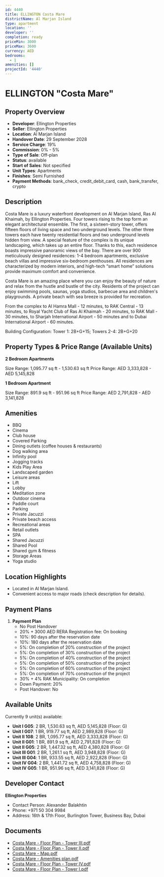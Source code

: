 ```yaml
---
id: 4440
title: ELLINGTON Costa Mare
districtName: Al Marjan Island
type: apartment
location: ''
developer: ''
completion: ready
priceMin: 3000
priceMax: 3600
currency: AED
bedrooms:
  - 1
amenities: []
projectId: '4440'
---
```


# ELLINGTON "Costa Mare"

## Property Overview
- **Developer**: Ellington Properties
- **Seller**: Ellington Properties
- **Location**: Al Marjan Island
- **Handover Date**: 29 September 2028
- **Service Charge**: 19%
- **Commission**: 0% - 5%
- **Type of Sale**: Off-plan
- **Status**: available
- **Start of Sales**: Not specified
- **Unit Types**: Apartments
- **Finishes**: Semi Furnished
- **Payment Methods**: bank_check, credit_debit_card, cash, bank_transfer, crypto

## Description
Costa Mare is a luxury waterfront development on Al Marjan Island, Ras Al Khaimah, by Ellington Properties. Four towers rising to the top form an elegant architectural ensemble. The first, a sixteen-story tower, offers fifteen floors of living space and two underground levels. The other three towers each have twenty residential floors and two underground levels hidden from view. A special feature of the complex is its unique landscaping, which takes up an entire floor. Thanks to this, each residence boasts impressive panoramic views of the bay. There are over 900 meticulously designed residences: 1-4 bedroom apartments, exclusive beach villas and impressive six-bedroom penthouses. All residences are characterized by modern interiors, and high-tech “smart home” solutions provide maximum comfort and convenience.

Costa Mare is an amazing place where you can enjoy the beauty of nature and relax from the hustle and bustle of the city. Residents of the project can enjoy swimming pools, saunas, yoga studios, barbecue area and children's playgrounds. A private beach with sea breeze is provided for recreation.

From the complex to Al Hamra Mall - 12 minutes, to RAK Central - 13 minutes, to Royal Yacht Club of Ras Al Khaimah - 20 minutes, to RAK Mall - 30 minutes, to Sharjah International Airport - 50 minutes and to Dubai International Airport - 60 minutes.

Building Configuration: Tower 1: 2B+G+15; Towers 2-4: 2B+G+20

## Property Types & Price Range (Available Units)
**2 Bedroom Apartments**

Size Range: 1,095.77 sq ft - 1,530.63 sq ft
Price Range: AED 3,333,828 - AED 5,145,828

**1 Bedroom Apartment**

Size Range: 891.9 sq ft - 951.96 sq ft
Price Range: AED 2,791,828 - AED 3,141,828

## Amenities
- BBQ
- Cinema
- Club house
- Covered Parking
- Dining outlets  (coffee houses & restaurants)
- Dog walking area
- Infinity pool
- Jogging tracks
- Kids Play Area
- Landscaped garden
- Leisure areas
- Lift
- Lobby
- Meditation zone
- Outdoor cinema
- Paddle court
- Parking
- Private Jacuzzi
- Private beach access
- Recreational areas
- Retail outlets
- SPA
- Shared Jacuzzi
- Shared Pool
- Shared gym & fitness
- Storage Areas
- Yoga studio

## Location Highlights
- Located in Al Marjan Island.
- Convenient access to major roads (check description for details).

## Payment Plans
1. **Payment Plan**
   - No Post Handover
   - 20% + 3000 AED RERA Registration fee: On booking
   - 10%: 90 days after the reservation date
   - 10%: 180 days after the reservation date
   - 5%: On completion of 20% construction of the project
   - 5%: On completion of 30% construction of the project
   - 5%: On completion of 40% construction of the project
   - 5%: On completion of 50% construction of the project
   - 5%: On completion of 60% construction of the project
   - 5%: On completion of 70% construction of the project
   - 30% + 4% RAK Municipality: On completion
   - Down Payment: 20%
   - Post Handover: No

## Available Units
Currently 9 unit(s) available:
- **Unit I G05**: 2 BR, 1,530.63 sq ft, AED 5,145,828 (Floor: G)
- **Unit I G07**: 1 BR, 919.77 sq ft, AED 2,989,828 (Floor: G)
- **Unit II 108**: 2 BR, 1,095.77 sq ft, AED 3,333,828 (Floor: G)
- **Unit II G01**: 1 BR, 891.9 sq ft, AED 2,791,828 (Floor: G)
- **Unit II G05**: 2 BR, 1,447.32 sq ft, AED 4,380,828 (Floor: G)
- **Unit III G01**: 2 BR, 1,261.1 sq ft, AED 3,948,828 (Floor: G)
- **Unit III G04**: 1 BR, 933.55 sq ft, AED 2,922,828 (Floor: G)
- **Unit IV G04**: 2 BR, 1,441.72 sq ft, AED 4,758,828 (Floor: G)
- **Unit IV G05**: 1 BR, 951.96 sq ft, AED 3,141,828 (Floor: G)

## Developer Contact
**Ellington Properties**
- Contact Person: Alexander Balakhtin
- Phone: +971 50 304 9984
- Address: 16th & 17th Floor, Burlington Tower, Business Bay, Dubai

## Documents
- [Costa Mare - Floor Plan - Tower III.pdf](https://cdn.geniemap.net/2025/02/25/2nreyI4DP0UPMv2Ofr0qerO9fH5qEoBPUYI49c9n.pdf)
- [Costa Mare - Floor Plan - Tower II.pdf](https://cdn.geniemap.net/2025/02/25/SF23BPvkmy6UcFDYjcXMLZiMuU58Gb7bOorsJt9n.pdf)
- [Costa Mare - Map.pdf](https://cdn.geniemap.net/2025/02/25/x02jTDuUuJmq7TIQPO4lIRUlxkUK6nG56vMUxjKu.pdf)
- [Costa Mare - Amenities plan.pdf](https://cdn.geniemap.net/2025/02/25/1iMjbldEriaihwfAptEbvR4e6uf8fNxWzcWdSsoH.pdf)
- [Costa Mare - Floor Plan - Tower IV.pdf](https://cdn.geniemap.net/2025/03/05/2Zix3JYylZqqRQp5tz4boSeCqc4ACO35Egq1MiPy.pdf)
- [Costa Mare - Floor Plan - Tower I.pdf](https://cdn.geniemap.net/2025/03/05/BbtTE7k4OgCepiAiR3Tbj5u3pp1CjhdIfe6Ek4J8.pdf)
